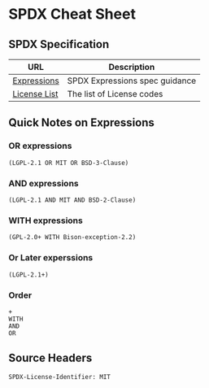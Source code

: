 # SPDX Cheat Sheet

## SPDX Specification

| URL      | Description |
| ----------- | ----------- |
| [Expressions](https://spdx.github.io/spdx-spec/appendix-IV-SPDX-license-expressions/) | SPDX Expressions spec guidance |
| [License List](https://spdx.github.io/spdx-spec/appendix-I-SPDX-license-list/) | The list of License codes |

## Quick Notes on Expressions

### OR expressions
    (LGPL-2.1 OR MIT OR BSD-3-Clause)
### AND expressions
    (LGPL-2.1 AND MIT AND BSD-2-Clause)
### WITH expressions
    (GPL-2.0+ WITH Bison-exception-2.2)
### Or Later experssions
    (LGPL-2.1+)
### Order  
    +
    WITH
    AND
    OR

## Source Headers
    SPDX-License-Identifier: MIT
